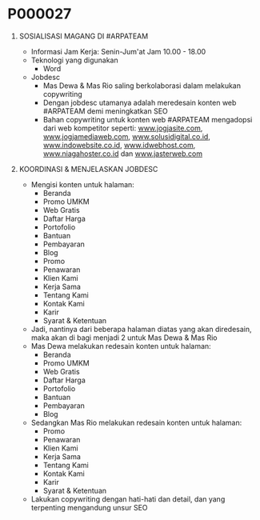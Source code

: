 # P000027

1. SOSIALISASI MAGANG DI #ARPATEAM
	- Informasi Jam Kerja: Senin-Jum'at Jam 10.00 - 18.00
	- Teknologi yang digunakan
		- Word
	- Jobdesc
		- Mas Dewa & Mas Rio saling berkolaborasi dalam melakukan copywriting
		- Dengan jobdesc utamanya adalah meredesain konten web #ARPATEAM demi meningkatkan SEO
		- Bahan copywriting untuk konten web #ARPATEAM mengadopsi dari web kompetitor seperti: www.jogjasite.com, www.jogjamediaweb.com, www.solusidigital.co.id, www.indowebsite.co.id, www.idwebhost.com, www.niagahoster.co.id dan www.jasterweb.com


2. KOORDINASI & MENJELASKAN JOBDESC
	- Mengisi konten untuk halaman:
		- Beranda
		- Promo UMKM
		- Web Gratis
		- Daftar Harga
		- Portofolio
		- Bantuan
		- Pembayaran
		- Blog
		- Promo
		- Penawaran
		- Klien Kami
		- Kerja Sama
		- Tentang Kami
		- Kontak Kami
		- Karir
		- Syarat & Ketentuan
	- Jadi, nantinya dari beberapa halaman diatas yang akan diredesain, maka akan di bagi menjadi 2 untuk Mas Dewa & Mas Rio
	- Mas Dewa melakukan redesain konten untuk halaman: 
		- Beranda
		- Promo UMKM
		- Web Gratis
		- Daftar Harga
		- Portofolio
		- Bantuan
		- Pembayaran
		- Blog
	- Sedangkan Mas Rio melakukan redesain konten untuk halaman: 
		- Promo
		- Penawaran
		- Klien Kami
		- Kerja Sama
		- Tentang Kami
		- Kontak Kami
		- Karir
		- Syarat & Ketentuan
	- Lakukan copywriting dengan hati-hati dan detail, dan yang terpenting mengandung unsur SEO